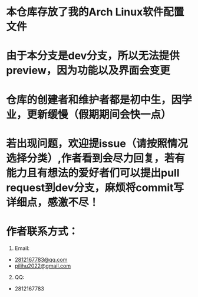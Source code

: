 # 本仓库存放了我的Arch Linux软件配置文件
# 由于本分支是dev分支，所以无法提供preview，因为功能以及界面会变更
# **仓库的创建者和维护者都是初中生，因学业，更新缓慢（假期期间会快一点）**
# 若出现问题，欢迎提issue（请按照情况选择分类）,作者看到会尽力回复，若有能力且有想法的爱好者们可以提出pull request到dev分支，麻烦将commit写详细点，感激不尽！
# 作者联系方式：
1. Email:
 - 2812167783@qq.com
 - pilihu2022@gmail.com
2. QQ:
 - 2812167783
